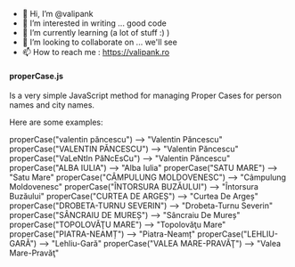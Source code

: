 - 👋 Hi, I’m @valipank
- 👀 I’m interested in writing ... good code
- 🌱 I’m currently learning (a lot of stuff :) )
- 💞️ I’m looking to collaborate on ... we'll see
- 📫 How to reach me : https://valipank.ro

#### properCase.js

Is a very simple JavaScript method for managing Proper Cases for person names and city names.

Here are some examples:

properCase("valentin păncescu") --> "Valentin Păncescu"
properCase("VALENTIN PĂNCESCU") --> "Valentin Păncescu"
properCase("VaLeNtIn PăNcEsCu") --> "Valentin Păncescu"
properCase("ALBA IULIA") --> "Alba Iulia"
properCase("SATU MARE") --> "Satu Mare"
properCase("CÂMPULUNG MOLDOVENESC") --> "Câmpulung Moldovenesc"
properCase("ÎNTORSURA BUZĂULUI") --> "Întorsura Buzăului"
properCase("CURTEA DE ARGEȘ") --> "Curtea De Argeș"
properCase("DROBETA-TURNU SEVERIN") --> "Drobeta-Turnu Severin"
properCase("SÂNCRAIU DE MUREȘ") --> "Sâncraiu De Mureș"
properCase("TOPOLOVĂŢU MARE") --> "Topolovăţu Mare"
properCase("PIATRA-NEAMȚ") --> "Piatra-Neamț"
properCase("LEHLIU-GARĂ") --> "Lehliu-Gară"
properCase("VALEA MARE-PRAVĂŢ") --> "Valea Mare-Pravăţ"

<!---
valipank/valipank is a ✨ special ✨ repository because its `README.md` (this file) appears on your GitHub profile.
You can click the Preview link to take a look at your changes.
--->
